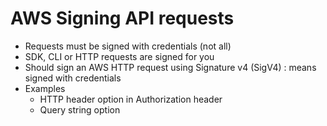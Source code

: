 # AWS Signing API requests

* Requests must be signed with credentials (not all)
* SDK, CLI or HTTP requests are signed for you
* Should sign an AWS HTTP request using Signature v4 (SigV4) : means signed with credentials
* Examples
    * HTTP header option in Authorization header
    * Query string option